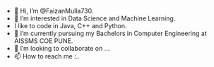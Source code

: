 - 👋 Hi, I’m @FaizanMulla730.
- 👀 I’m interested in Data Science and Machine Learning.
- I like to code in Java, C++ and Python.  
- 🌱 I’m currently pursuing my Bachelors in Computer Engineering at AISSMS COE PUNE.
- 💞️ I’m looking to collaborate on ...
- 📫 How to reach me :..

<!---
FaizanMulla730/FaizanMulla730 is a ✨ special ✨ repository because its `README.md` (this file) appears on your GitHub profile.
You can click the Preview link to take a look at your changes.
--->
